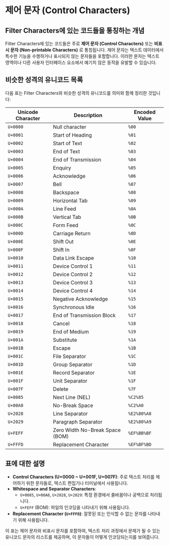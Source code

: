 # 제어 문자 (Control Characters)

## Filter Characters에 있는 코드들을 통칭하는 개념

Filter Characters에 있는 코드들은 주로 **제어 문자 (Control Characters)** 또는 **비표시 문자 (Non-printable Characters)** 로 통칭됩니다. 제어 문자는 텍스트 데이터에서 특수한 기능을 수행하거나 표시되지 않는 문자들을 포함합니다. 이러한 문자는 텍스트 영역이나 다른 사용자 인터페이스 요소에서 예기치 않은 동작을 유발할 수 있습니다.

## 비슷한 성격의 유니코드 목록

다음 표는 Filter Characters와 비슷한 성격의 유니코드를 의미와 함께 정리한 것입니다:

<!-- prettier-ignore-start -->

| Unicode Character | Description                         | Encoded Value   |
|-------------------|-------------------------------------|-----------------|
| `U+0000`          | Null character                      | `%00`           |
| `U+0001`          | Start of Heading                    | `%01`           |
| `U+0002`          | Start of Text                       | `%02`           |
| `U+0003`          | End of Text                         | `%03`           |
| `U+0004`          | End of Transmission                 | `%04`           |
| `U+0005`          | Enquiry                             | `%05`           |
| `U+0006`          | Acknowledge                         | `%06`           |
| `U+0007`          | Bell                                | `%07`           |
| `U+0008`          | Backspace                           | `%08`           |
| `U+0009`          | Horizontal Tab                      | `%09`           |
| `U+000A`          | Line Feed                           | `%0A`           |
| `U+000B`          | Vertical Tab                        | `%0B`           |
| `U+000C`          | Form Feed                           | `%0C`           |
| `U+000D`          | Carriage Return                     | `%0D`           |
| `U+000E`          | Shift Out                           | `%0E`           |
| `U+000F`          | Shift In                            | `%0F`           |
| `U+0010`          | Data Link Escape                    | `%10`           |
| `U+0011`          | Device Control 1                    | `%11`           |
| `U+0012`          | Device Control 2                    | `%12`           |
| `U+0013`          | Device Control 3                    | `%13`           |
| `U+0014`          | Device Control 4                    | `%14`           |
| `U+0015`          | Negative Acknowledge                | `%15`           |
| `U+0016`          | Synchronous Idle                    | `%16`           |
| `U+0017`          | End of Transmission Block           | `%17`           |
| `U+0018`          | Cancel                              | `%18`           |
| `U+0019`          | End of Medium                       | `%19`           |
| `U+001A`          | Substitute                          | `%1A`           |
| `U+001B`          | Escape                              | `%1B`           |
| `U+001C`          | File Separator                      | `%1C`           |
| `U+001D`          | Group Separator                     | `%1D`           |
| `U+001E`          | Record Separator                    | `%1E`           |
| `U+001F`          | Unit Separator                      | `%1F`           |
| `U+007F`          | Delete                              | `%7F`           |
| `U+0085`          | Next Line (NEL)                     | `%C2%85`        |
| `U+00A0`          | No-Break Space                      | `%C2%A0`        |
| `U+2028`          | Line Separator                      | `%E2%80%A8`     |
| `U+2029`          | Paragraph Separator                 | `%E2%80%A9`     |
| `U+FEFF`          | Zero Width No-Break Space (BOM)     | `%EF%BB%BF`     |
| `U+FFFD`          | Replacement Character               | `%EF%BF%BD`     |

<!-- prettier-ignore-end -->

## 표에 대한 설명

- **Control Characters (U+0000 ~ U+001F, U+007F)**: 주로 텍스트 처리를 제어하기 위한 문자들로, 텍스트 편집기나 터미널에서 사용됩니다.
- **Whitespace and Separator Characters**:
  - `U+0085`, `U+00A0`, `U+2028`, `U+2029`: 특정 환경에서 줄바꿈이나 공백으로 처리됩니다.
  - `U+FEFF` (BOM): 파일의 인코딩을 나타내기 위해 사용됩니다.
- **Replacement Character (`U+FFFD`)**: 잘못된 또는 인식할 수 없는 문자를 나타내기 위해 사용됩니다.

이 표는 제어 문자와 비표시 문자를 포함하여, 텍스트 처리 과정에서 문제가 될 수 있는 유니코드 문자의 리스트를 제공하며, 이 문자들이 어떻게 인코딩되는지를 보여줍니다.
